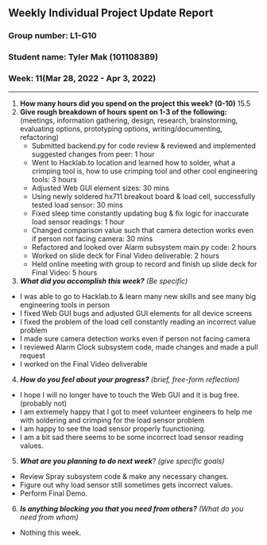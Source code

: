 ## Weekly Individual Project Update Report
### Group number: L1-G10
### Student name: Tyler Mak (101108389)
### Week: 11(Mar 28, 2022 - Apr 3, 2022)
___
1. **How many hours did you spend on the project this week? (0-10)**
    15.5
2. **Give rough breakdown of hours spent on 1-3 of the following:**
   (meetings, information gathering, design, research, brainstorming, evaluating options, prototyping options, writing/documenting, refactoring)
   - Submitted backend.py for code review & reviewed and implemented suggested changes from peer: 1 hour
   - Went to Hacklab.to location and learned how to solder, what a crimping tool is, how to use crimping tool and other cool engineering tools: 3 hours
   - Adjusted Web GUI element sizes: 30 mins
   - Using newly soldered hx711 breakout board & load cell, successfully tested load sensor: 30 mins
   - Fixed sleep time constantly updating bug & fix logic for inaccurate load sensor readings: 1 hour
   - Changed comparison value such that camera detection works even if person not facing camera: 30 mins
   - Refactored and looked over Alarm subsystem main.py code: 2 hours
   - Worked on slide deck for Final Video deliverable: 2 hours
   - Held online meeting with group to record and finish up slide deck for Final Video: 5 hours
3. ***What did you accomplish this week?*** _(Be specific)_
  - I was able to go to Hacklab.to & learn many new skills and see many big engineering tools in person
  - I fixed Web GUI bugs and adjusted GUI elements for all device screens
  - I fixed the problem of the load cell constantly reading an incorrect value problem
  - I made sure camera detection works even if person not facing camera
  - I reviewed Alarm Clock subsystem code, made changes and made a pull request
  - I worked on the Final Video deliverable 
4. ***How do you feel about your progress?*** _(brief, free-form reflection)_
  - I hope I will no longer have to touch the Web GUI and it is bug free. (probably not) 
  - I am extremely happy that I got to meet volunteer engineers to help me with soldering and crimping for the load sensor problem
  - I am happy to see the load sensor properly fuunctioning.
  - I am a bit sad there seems to be some incorrect load sensor reading values.
5. ***What are you planning to do next week***? _(give specific goals)_
  - Review Spray subsystem code & make any necessary changes.
  - Figure out why load sensor still sometimes gets incorrect values.
  - Perform Final Demo.
6. ***Is anything blocking you that you need from others?*** _(What do you need from whom)_
  - Nothing this week.
